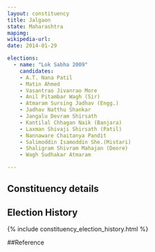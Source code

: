 ```yaml
---
layout: constituency
title: Jalgaon
state: Maharashtra
mapimg: 
wikipedia-url: 
date: 2014-01-29

elections: 
  - name: "Lok Sabha 2009"
    candidates: 
    - A.T. Nana Patil 
    - Matin Ahmed 
    - Vasantrao Jivanrao More 
    - Anil Pitambar Wagh (Sir) 
    - Atmaram Sursing Jadhav (Engg.) 
    - Jadhav Natthu Shankar 
    - Jangalu Devram Shirsath 
    - Kantilal Chhagan Naik (Banjara) 
    - Laxman Shivaji Shirsath (Patil) 
    - Nannaware Chaitanya Pandit 
    - Salimoddin Isamoddin She.(Mistari) 
    - Shaligram Shivram Mahajan (Deore) 
    - Wagh Sudhakar Atmaram 

---
```

## Constituency details


## Election History
{% include constituency_election_history.html %}

##Reference
